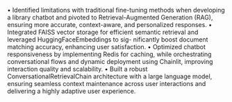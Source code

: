 • Identified limitations with traditional fine-tuning methods when developing a library chatbot and pivoted to
Retrieval-Augmented Generation (RAG), ensuring more accurate, context-aware, and personalized responses.
• Integrated FAISS vector storage for efficient semantic retrieval and leveraged HuggingFaceEmbeddings to sig-
nificantly boost document matching accuracy, enhancing user satisfaction.
• Optimized chatbot responsiveness by implementing Redis for caching, while orchestrating conversational flows
and dynamic deployment using Chainlit, improving interaction quality and scalability.
• Built a robust ConversationalRetrievalChain architecture with a large language model, ensuring seamless context
maintenance across user interactions and delivering a highly adaptive user experience.
